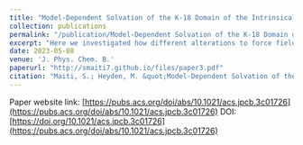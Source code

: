 ```yaml
---
title: "Model-Dependent Solvation of the K-18 Domain of the Intrinsically Disordered Protein Tau"
collection: publications
permalink: "/publication/Model-Dependent Solvation of the K-18 Domain of the Intrinsically Disordered Protein Tau"
excerpt: "Here we investigated how different alterations to force fields influence the conformational ensembles of intrinsically disordered proteins in simulations. Our findings indicate that various approaches to adjusting intra-protein and protein-water interactions distinctly affect protein solvation, especially concerning the hydration of polar and nonpolar functional groups. These variations are not completely reflected by global metrics such as the radius of gyration, yet they are essential for understanding the protein's propensity to aggregate or form phase-separated droplets."
date: 2023-05-08
venue: 'J. Phys. Chem. B.'
paperurl: "http://smaiti7.github.io/files/paper3.pdf"
citation: "Maiti, S.; Heyden, M. &quot;Model-Dependent Solvation of the K-18 Domain of the Intrinsically Disordered Protein Tau.&quot; <i>J. Phys. Chem. B</i>. <b>2023</b>, 127, 33, 7220–7230."
---
```


Paper website link: [https://pubs.acs.org/doi/abs/10.1021/acs.jpcb.3c01726](https://pubs.acs.org/doi/abs/10.1021/acs.jpcb.3c01726)
DOI: [https://doi.org/10.1021/acs.jpcb.3c01726](https://pubs.acs.org/doi/abs/10.1021/acs.jpcb.3c01726)
